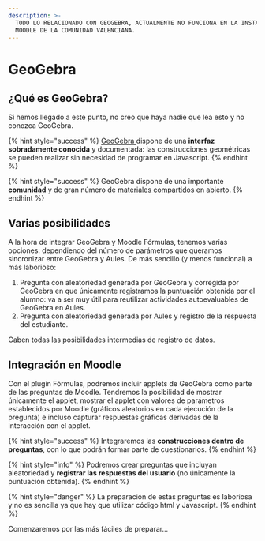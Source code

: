 ```yaml
---
description: >-
  TODO LO RELACIONADO CON GEOGEBRA, ACTUALMENTE NO FUNCIONA EN LA INSTALACIÓN DE
  MOODLE DE LA COMUNIDAD VALENCIANA.
---
```


# GeoGebra

## ¿Qué es GeoGebra?

Si hemos llegado a este punto, no creo que haya nadie que lea esto y no conozca GeoGebra.&#x20;

{% hint style="success" %}
[GeoGebra ](https://www.geogebra.org)dispone de una **interfaz sobradamente conocida** y documentada: las construcciones geométricas se pueden realizar sin necesidad de programar en Javascript.
{% endhint %}

{% hint style="success" %}
GeoGebra dispone de una importante **comunidad** y de gran número de [materiales compartidos](https://www.geogebra.org/materials) en abierto.
{% endhint %}

## Varias posibilidades

A la hora de integrar GeoGebra y Moodle Fórmulas, tenemos varias opciones: dependiendo del número de parámetros que queramos sincronizar entre GeoGebra y Aules. De más sencillo (y menos funcional) a más laborioso:

1. Pregunta con aleatoriedad generada por GeoGebra y corregida por GeoGebra en que únicamente registramos la puntuación obtenida por el alumno: va a ser muy útil para reutilizar actividades autoevaluables de GeoGebra en Aules.
2. Pregunta con aleatoriedad generada por Aules y registro de la respuesta del estudiante.

Caben todas las posibilidades intermedias de registro de datos.

## Integración en Moodle

Con el plugin Fórmulas, podremos incluir applets de GeoGebra como parte de las preguntas de Moodle. Tendremos la posibilidad de mostrar únicamente el applet, mostrar el applet con valores de parámetros establecidos por Moodle (gráficos aleatorios en cada ejecución de la pregunta) e incluso capturar respuestas gráficas derivadas de la interacción con el applet.

{% hint style="success" %}
Integraremos las **construcciones dentro de preguntas**, con lo que podrán formar parte de cuestionarios.
{% endhint %}

{% hint style="info" %}
Podremos crear preguntas que incluyan aleatoriedad y **registrar las respuestas del usuario** (no únicamente la puntuación obtenida).&#x20;
{% endhint %}

{% hint style="danger" %}
La preparación de estas preguntas es laboriosa y no es sencilla ya que hay que utilizar código html y Javascript.
{% endhint %}

Comenzaremos por las más fáciles de preparar...

&#x20;





